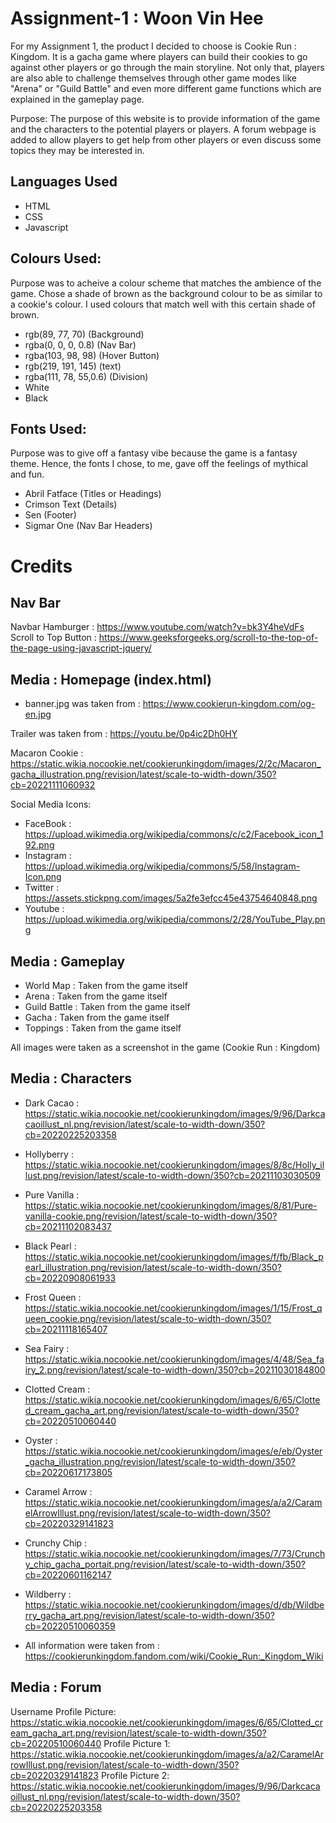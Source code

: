 # Assignment-1 : Woon Vin Hee

For my Assignment 1, the product I decided to choose is Cookie Run : Kingdom. It is a gacha game where players can build their cookies to go against other players or go through the main storyline. Not only that, players are also able to challenge themselves through other game modes like "Arena" or "Guild Battle" and even more different game functions which are explained in the gameplay page.

Purpose:
The purpose of this website is to provide information of the game and the characters to the potential players or players. A forum webpage is added to allow players to get help from other players or even discuss some topics they may be interested in.

## Languages Used

- HTML
- CSS
- Javascript

## Colours Used:

Purpose was to acheive a colour scheme that matches the ambience of the game. Chose a shade of brown as the background colour to be as similar to a cookie's colour. I used colours that match well with this certain shade of brown.

- rgb(89, 77, 70) (Background)
- rgba(0, 0, 0, 0.8) (Nav Bar)
- rgba(103, 98, 98) (Hover Button)
- rgb(219, 191, 145) (text)
- rgba(111, 78, 55,0.6) (Division)
- White
- Black

## Fonts Used:

Purpose was to give off a fantasy vibe because the game is a fantasy theme. Hence, the fonts I chose, to me, gave off the feelings of mythical and fun.

- Abril Fatface (Titles or Headings)
- Crimson Text (Details)
- Sen (Footer)
- Sigmar One (Nav Bar Headers)

# Credits

## Nav Bar

Navbar Hamburger : https://www.youtube.com/watch?v=bk3Y4heVdFs
Scroll to Top Button : https://www.geeksforgeeks.org/scroll-to-the-top-of-the-page-using-javascript-jquery/

## Media : Homepage (index.html)

- banner.jpg was taken from : https://www.cookierun-kingdom.com/og-en.jpg

Trailer was taken from : https://youtu.be/0p4ic2Dh0HY

Macaron Cookie : https://static.wikia.nocookie.net/cookierunkingdom/images/2/2c/Macaron_gacha_illustration.png/revision/latest/scale-to-width-down/350?cb=20221111060932

Social Media Icons:

- FaceBook : https://upload.wikimedia.org/wikipedia/commons/c/c2/Facebook_icon_192.png
- Instagram : https://upload.wikimedia.org/wikipedia/commons/5/58/Instagram-Icon.png
- Twitter : https://assets.stickpng.com/images/5a2fe3efcc45e43754640848.png
- Youtube : https://upload.wikimedia.org/wikipedia/commons/2/28/YouTube_Play.png

## Media : Gameplay

- World Map : Taken from the game itself
- Arena : Taken from the game itself
- Guild Battle : Taken from the game itself
- Gacha : Taken from the game itself
- Toppings : Taken from the game itself

All images were taken as a screenshot in the game (Cookie Run : Kingdom)

## Media : Characters

- Dark Cacao : https://static.wikia.nocookie.net/cookierunkingdom/images/9/96/Darkcacaoillust_nl.png/revision/latest/scale-to-width-down/350?cb=20220225203358
- Hollyberry : https://static.wikia.nocookie.net/cookierunkingdom/images/8/8c/Holly_illust.png/revision/latest/scale-to-width-down/350?cb=20211103030509
- Pure Vanilla : https://static.wikia.nocookie.net/cookierunkingdom/images/8/81/Pure-vanilla-cookie.png/revision/latest/scale-to-width-down/350?cb=20211102083437
- Black Pearl : https://static.wikia.nocookie.net/cookierunkingdom/images/f/fb/Black_pearl_illustration.png/revision/latest/scale-to-width-down/350?cb=20220908061933
- Frost Queen : https://static.wikia.nocookie.net/cookierunkingdom/images/1/15/Frost_queen_cookie.png/revision/latest/scale-to-width-down/350?cb=20211118165407
- Sea Fairy : https://static.wikia.nocookie.net/cookierunkingdom/images/4/48/Sea_fairy_2.png/revision/latest/scale-to-width-down/350?cb=20211030184800
- Clotted Cream : https://static.wikia.nocookie.net/cookierunkingdom/images/6/65/Clotted_cream_gacha_art.png/revision/latest/scale-to-width-down/350?cb=20220510060440
- Oyster : https://static.wikia.nocookie.net/cookierunkingdom/images/e/eb/Oyster_gacha_illustration.png/revision/latest/scale-to-width-down/350?cb=20220617173805
- Caramel Arrow : https://static.wikia.nocookie.net/cookierunkingdom/images/a/a2/CaramelArrowIllust.png/revision/latest/scale-to-width-down/350?cb=20220329141823
- Crunchy Chip : https://static.wikia.nocookie.net/cookierunkingdom/images/7/73/Crunchy_chip_gacha_portait.png/revision/latest/scale-to-width-down/350?cb=20220601162147
- Wildberry : https://static.wikia.nocookie.net/cookierunkingdom/images/d/db/Wildberry_gacha_art.png/revision/latest/scale-to-width-down/350?cb=20220510060359

- All information were taken from : https://cookierunkingdom.fandom.com/wiki/Cookie_Run:_Kingdom_Wiki

## Media : Forum

Username Profile Picture: https://static.wikia.nocookie.net/cookierunkingdom/images/6/65/Clotted_cream_gacha_art.png/revision/latest/scale-to-width-down/350?cb=20220510060440
Profile Picture 1: https://static.wikia.nocookie.net/cookierunkingdom/images/a/a2/CaramelArrowIllust.png/revision/latest/scale-to-width-down/350?cb=20220329141823
Profile Picture 2: https://static.wikia.nocookie.net/cookierunkingdom/images/9/96/Darkcacaoillust_nl.png/revision/latest/scale-to-width-down/350?cb=20220225203358
